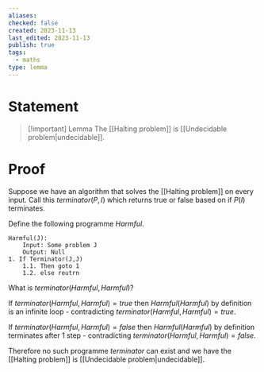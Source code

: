 ```yaml
---
aliases: 
checked: false
created: 2023-11-13
last_edited: 2023-11-13
publish: true
tags:
  - maths
type: lemma
---
```

# Statement

> [!important] Lemma
> The [[Halting problem]] is [[Undecidable problem|undecidable]].

# Proof

Suppose we have an algorithm that solves the [[Halting problem]] on every input. Call this $terminator(P,I)$ which returns true or false based on if $P(I)$ terminates.

Define the following programme $Harmful$.

```pseudocode
Harmful(J):
	Input: Some problem J
	Output: Null
1. If Terminator(J,J)
	1.1. Then goto 1
	1.2. else reutrn
```

What is $terminator(Harmful, Harmful)$?

If $terminator(Harmful, Harmful) = true$ then $Harmful(Harmful)$ by definition is an infinite loop - contradicting $terminator(Harmful, Harmful) = true$.

If $terminator(Harmful, Harmful) = false$ then $Harmful(Harmful)$ by definition terminates after 1 step - contradicting $terminator(Harmful, Harmful) = false$.

Therefore no such programme $terminator$ can exist and we have the [[Halting problem]] is [[Undecidable problem|undecidable]].

